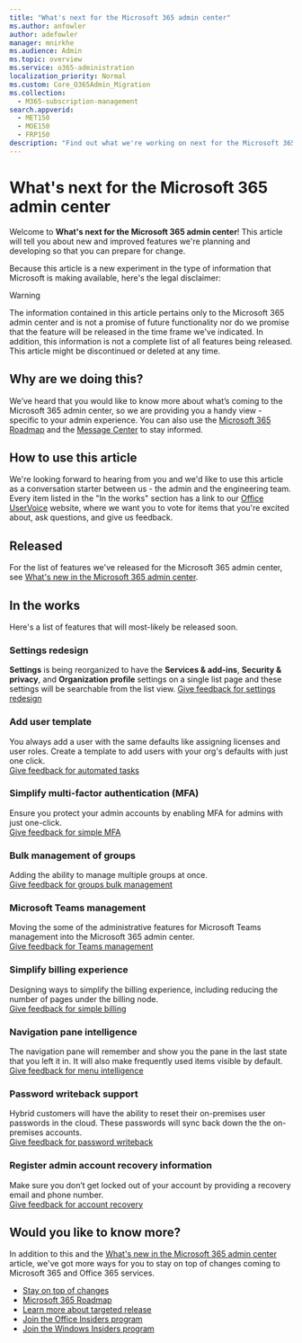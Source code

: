 ```yaml
---
title: "What's next for the Microsoft 365 admin center"
ms.author: anfowler
author: adefowler
manager: mnirkhe
ms.audience: Admin
ms.topic: overview
ms.service: o365-administration
localization_priority: Normal
ms.custom: Core_O365Admin_Migration
ms.collection:
  - M365-subscription-management
search.appverid:
  - MET150
  - MOE150
  - FRP150
description: "Find out what we're working on next for the Microsoft 365 admin center."
---
```


# What's next for the Microsoft 365 admin center

Welcome to **What's next for the Microsoft 365 admin center**! This article will tell you about new and improved features we're planning and developing so that you can prepare for change. 

Because this article is a new experiment in the type of information that Microsoft is making available, here's the legal disclaimer:
> [!WARNING]
> The information contained in this article pertains only to the Microsoft 365 admin center and is not a promise of future functionality nor do we promise that the feature will be released in the time frame we've indicated. In addition, this information is not a complete list of all features being released. This article might be discontinued or deleted at any time.

## Why are we doing this?
We’ve heard that you would like to know more about what’s coming to the Microsoft 365 admin center, so we are providing you a handy view - specific to your admin experience. You can also use the [Microsoft 365 Roadmap](https://www.microsoft.com/microsoft-365/roadmap) and the [Message Center](manage/stay-on-top-of-updates.md) to stay informed.

## How to use this article
We're looking forward to hearing from you and we'd like to use this article as a conversation starter between us - the admin and the engineering team. Every item listed in the "In the works" section has a link to our [Office UserVoice](https://office365.uservoice.com/forums/273493-office-365-admin) website, where we want you to vote for items that you're excited about, ask questions, and give us feedback.

## Released
For the list of features we've released for the Microsoft 365 admin center, see [What's new in the Microsoft 365 admin center](whats-new-in-preview.md).

## In the works
Here's a list of features that will most-likely be released soon. 

### Settings redesign
**Settings** is being reorganized to have the **Services & add-ins**, **Security & privacy**, and **Organization profile** settings on a single list page and these settings will be searchable from the list view. 
[Give feedback for settings redesign](https://office365.uservoice.com/forums/273493-office-365-admin/suggestions/38026780-searchable-settings)

### Add user template
You always add a user with the same defaults like assigning licenses and user roles. Create a template to add users with your org's defaults with just one click. <br>
[Give feedback for automated tasks](https://office365.uservoice.com/forums/273493-office-365-admin/suggestions/16255120-new-user-templates)

### Simplify multi-factor authentication (MFA)
Ensure you protect your admin accounts by enabling MFA for admins with just one-click.<br>
[Give feedback for simple MFA](https://office365.uservoice.com/forums/273493-office-365-admin/suggestions/35811274-baseline-policy-require-mfa-for-admins-preview)<br>

### Bulk management of groups
Adding the ability to manage multiple groups at once.<br>
[Give feedback for groups bulk management](https://office365.uservoice.com/forums/273493-office-365-admin/suggestions/12950592-please-improve-user-group-and-management-in-the-ne)

### Microsoft Teams management
Moving the some of the administrative features for Microsoft Teams management into the Microsoft 365 admin center. <br>
[Give feedback for Teams management](https://office365.uservoice.com/forums/273493-office-365-admin/suggestions/17961592-manage-all-from-one-admin-center)

### Simplify billing experience
Designing ways to simplify the billing experience, including reducing the number of pages under the billing node.<br>
[Give feedback for simple billing](https://office365.uservoice.com/forums/273493-office-365-admin/suggestions/11579520-billing)

### Navigation pane intelligence
 The navigation pane will remember and show you the pane in the last state that you left it in. It will also make frequently used items visible by default.<br>
[Give feedback for menu intelligence](https://office365.uservoice.com/forums/273493-office-365-admin/suggestions/37705138-let-the-left-nav-menu-remember-my-favorites)

### Password writeback support
Hybrid customers will have the ability to reset their on-premises user passwords in the cloud. These passwords will sync back down the the on-premises accounts. <br>
[Give feedback for password writeback](https://office365.uservoice.com/forums/273493-office-365-admin/suggestions/9496608-read-and-use-must-change-password-attribute-with)

### Register admin account recovery information
Make sure you don’t get locked out of your account by providing a recovery email and phone number.<br>
[Give feedback for account recovery](https://office365.uservoice.com/forums/273493-office-365-admin/suggestions/37800766-register-admin-account-recovery-information)

##  Would you like to know more?
In addition to this and the [What's new in the Microsoft 365 admin center](whats-new-in-preview.md) article, we've got more ways for you to stay on top of changes coming to Microsoft 365 and Office 365 services.

- [Stay on top of changes](manage/stay-on-top-of-updates.md)
- [Microsoft 365 Roadmap](https://www.microsoft.com/microsoft-365/roadmap)
- [Learn more about targeted release](manage/release-options-in-office-365.md)
- [Join the Office Insiders program](https://insider.office.com/join)
- [Join the Windows Insiders program](https://insider.windows.com)
